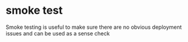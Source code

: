 # smoke test

Smoke testing is useful to make sure there are no obvious deployment issues and can be used as a sense check

